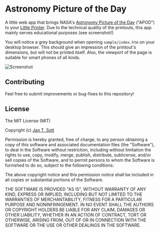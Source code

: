 # Astronomy Picture of the Day

A little web app that brings NASA's [Astronomy Picture of the Day](http://apod.nasa.gov/) ("APOD") to your [Little Printer](http://bergcloud.com/littleprinter/). Due to the technical quality of the printouts, this app mainly serves educational purposes (see screenshot!)

You will notice a grey background when opening `sample/index.htm` on your desktop browser. This should give an impression of the printout's dimensions, but will not be printed itself. Also, the viewport of the page is suitable for smart phones of all kinds.

![Screenshot](https://raw.github.com/idleberg/Little-Printer-APOD/master/preview.jpg)

## Contributing

Feel free to submit improvements or bug-fixes to this repository!

## License
The MIT License (MIT)

Copyright (c) [Jan T. Sott](http://github.com/idleberg)

Permission is hereby granted, free of charge, to any person obtaining a copy of this software and associated documentation files (the "Software"), to deal in the Software without restriction, including without limitation the rights to use, copy, modify, merge, publish, distribute, sublicense, and/or sell copies of the Software, and to permit persons to whom the Software is furnished to do so, subject to the following conditions:

The above copyright notice and this permission notice shall be included in all copies or substantial portions of the Software.

THE SOFTWARE IS PROVIDED "AS IS", WITHOUT WARRANTY OF ANY KIND, EXPRESS OR IMPLIED, INCLUDING BUT NOT LIMITED TO THE WARRANTIES OF MERCHANTABILITY, FITNESS FOR A PARTICULAR PURPOSE AND NONINFRINGEMENT. IN NO EVENT SHALL THE AUTHORS OR COPYRIGHT HOLDERS BE LIABLE FOR ANY CLAIM, DAMAGES OR OTHER LIABILITY, WHETHER IN AN ACTION OF CONTRACT, TORT OR OTHERWISE, ARISING FROM, OUT OF OR IN CONNECTION WITH THE SOFTWARE OR THE USE OR OTHER DEALINGS IN THE SOFTWARE.
